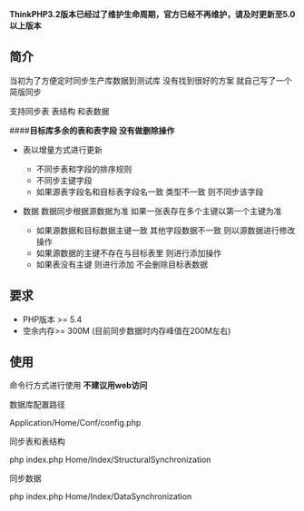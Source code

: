 **ThinkPHP3.2版本已经过了维护生命周期，官方已经不再维护，请及时更新至5.0以上版本**

## 简介
当初为了方便定时同步生产库数据到测试库 没有找到很好的方案 就自己写了一个简版同步

支持同步表 表结构 和表数据 

####**目标库多余的表和表字段 没有做删除操作**

* 表以增量方式进行更新 
    * 不同步表和字段的排序规则
    * 不同步主键字段
    * 如果源表字段名和目标表字段名一致 类型不一致 则不同步该字段

* 数据 数据同步根据源数据为准 如果一张表存在多个主键以第一个主键为准
    * 如果源数据和目标数据主键一致 其他字段数据不一致 则以源数据进行修改操作
    * 如果源数据的主键不存在与目标表里 则进行添加操作
    * 如果表没有主键  则进行添加 不会删除目标表数据
## 要求
* PHP版本 >= 5.4 
* 空余内存>= 300M (目前同步数据时内存峰值在200M左右)

## 使用
命令行方式进行使用 **不建议用web访问**

数据库配置路径

Application/Home/Conf/config.php

同步表和表结构

php index.php Home/Index/StructuralSynchronization

同步数据

php index.php Home/Index/DataSynchronization

